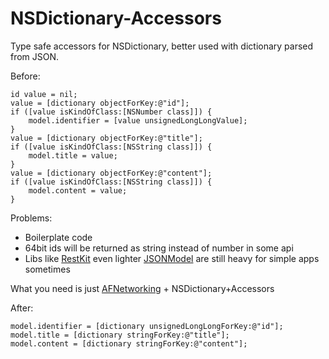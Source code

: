 NSDictionary-Accessors
======================

Type safe accessors for NSDictionary, better used with dictionary parsed from JSON.

Before:

    id value = nil;
    value = [dictionary objectForKey:@"id"];
    if ([value isKindOfClass:[NSNumber class]]) {
        model.identifier = [value unsignedLongLongValue];
    }
    value = [dictionary objectForKey:@"title"];
    if ([value isKindOfClass:[NSString class]]) {
        model.title = value;
    }
    value = [dictionary objectForKey:@"content"];
    if ([value isKindOfClass:[NSString class]]) {
        model.content = value;
    }

Problems:

- Boilerplate code
- 64bit ids will be returned as string instead of number in some api
- Libs like [RestKit](https://github.com/RestKit/RestKit/) even lighter [JSONModel](https://github.com/icanzilb/JSONModel) are still heavy for simple apps sometimes

What you need is just [AFNetworking](https://github.com/AFNetworking/AFNetworking) + NSDictionary+Accessors

After:

    model.identifier = [dictionary unsignedLongLongForKey:@"id"];
    model.title = [dictionary stringForKey:@"title"];
    model.content = [dictionary stringForKey:@"content"];